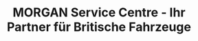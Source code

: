 ---
title: "MORGAN Service Centre - Ihr Partner für Britische Fahrzeuge"
url: /kirchheim-am-neckar/morgan-service-centre-ihr-partner-fuer-britische-fahrzeuge/
shop: Autohaus
---